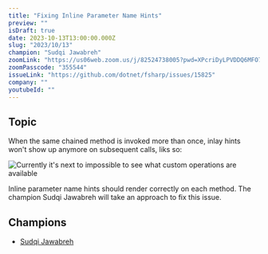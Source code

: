 ```yaml
---
title: "Fixing Inline Parameter Name Hints"
preview: ""
isDraft: true
date: 2023-10-13T13:00:00.000Z
slug: "2023/10/13"
champion: "Sudqi Jawabreh"
zoomLink: "https://us06web.zoom.us/j/82524738005?pwd=XPcriDyLPVDDQ6MFO7fJSjiDZk5gYs.1"
zoomPasscode: "355544"
issueLink: "https://github.com/dotnet/fsharp/issues/15825"
company: ""
youtubeId: ""
---
```


## Topic

When the same chained method is invoked more than once, inlay hints won't show up anymore on subsequent calls, liks so:

<img alt="Currently it's next to impossible to see what custom operations are available" class="img-fluid" src="/images/sessions/NoInlayHintsForChainedMethods.png"/>

Inline parameter name hints should render correctly on each method. The champion Sudqi Jawabreh will take an approach to fix this issue.

## Champions

- [Sudqi Jawabreh](https://twitter.com/sudqijawabreh)

